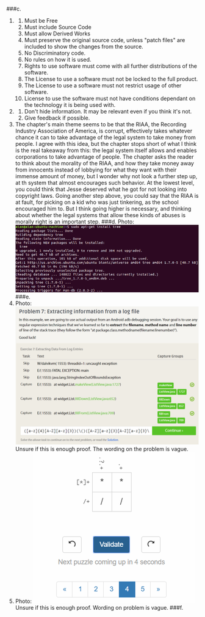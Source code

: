 ###c.
1.	1. Must be Free
	2. Must include Source Code
	3. Must allow Derived Works
	4. Must preserve the original source code, unless "patch files" are included to show the changes from the source.
	5. No Discriminatory code.
	6. No rules on how it is used.
	7. Rights to use software must come with all further distributions of the software. 
	8. The License to use a software must not be locked to the full product.
	9. The License to use a software must not restrict usage of other software.
	10. License to use the software must not have conditions dependant on the technology it is being used with.
2.  1. Don't hide information. It may be relevant even if you think it's not.
    2. Give feedback if possible. 
3.  The chapter's main theme seems to be that the RIAA, the Recording Industry Association of America, is corrupt, 
	effectively takes whatever chance it can to take advantage of the legal system to take money from people. 
	I agree with this idea, but the chapter stops short of what I think is the real takeaway from this: the legal 
	system itself allows and enables corporations to take advantage of people. The chapter asks the reader to think
	about the morality of the RIAA, and how they take money away from innocents instead of lobbying for what they want
	with their immense amount of money, but I wonder why not look a further step up, at th system that almost encourages
	such behavior. At the lowest level, you could think that Jesse deserved what he got for not looking into copyright 
	laws. Going another step above, you could say that the RIAA is at fault, for picking on a kid who was just tinkering,
	as the school encouraged him to. But I think going higher is necessary, and thinking about whether the legal systems
	that allow these kinds of abuses is morally right is an important step.
###d.
Photo: ![tree](images/tree_install.png)
###e.
2. Photo: ![RegExProblems](images/RegExProblems.png)
	Unsure if this is enough proof. The wording on the problem is vague.
3. Photo: ![RegExProblems2](images/RegExProblems2.png)
	Unsure if this is enough proof. Wording on problem is vague.
###f.

